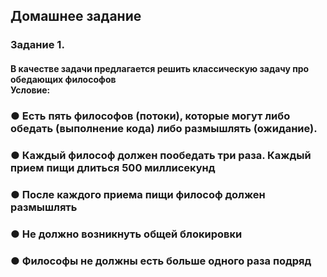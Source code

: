 ## Домашнее задание
### Задание 1. 
#### В качестве задачи предлагается решить классическую задачу про обедающих философов <br> Условие: <br>
### ● Есть пять философов (потоки), которые могут либо обедать (выполнение кода) либо размышлять (ожидание). <br>
### ● Каждый философ должен пообедать три раза. Каждый прием пищи длиться 500 миллисекунд <br>
### ● После каждого приема пищи философ должен размышлять <br>
### ● Не должно возникнуть общей блокировки <br>
### ● Философы не должны есть больше одного раза подряд <br>
